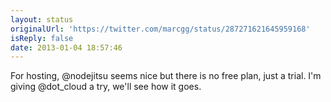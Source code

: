 ```yaml
---
layout: status
originalUrl: 'https://twitter.com/marcgg/status/287271621645959168'
isReply: false
date: 2013-01-04 18:57:46
---
```


For hosting, @nodejitsu seems nice but there is no free plan, just a trial. I'm giving @dot_cloud a try, we'll see how it goes.
